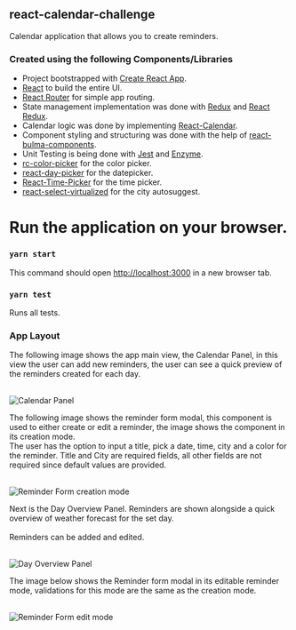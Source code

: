 ## react-calendar-challenge

Calendar application that allows you to create reminders.

### Created using the following Components/Libraries
* Project bootstrapped with [Create React App](https://github.com/facebook/create-react-app).
* [React](https://github.com/facebook/react) to build the entire UI.
* [React Router](https://github.com/ReactTraining/react-router) for simple app routing.
* State management implementation was done with [Redux](https://github.com/reduxjs/redux) and [React Redux](https://github.com/reduxjs/react-redux).
* Calendar logic was done by implementing [React-Calendar](https://github.com/wojtekmaj/react-calendar#readme).
* Component styling and structuring was done with the help of [react-bulma-components](https://github.com/couds/react-bulma-components#readme).
* Unit Testing is being done with [Jest](https://github.com/facebook/jest) and [Enzyme](https://github.com/airbnb/enzyme).
* [rc-color-picker](https://github.com/react-component/color-picker#readme) for the color picker.
* [react-day-picker](https://github.com/gpbl/react-day-picker) for the datepicker.
* [React-Time-Picker](https://github.com/wojtekmaj/react-time-picker#readme) for the  time picker.
* [react-select-virtualized](https://github.com/guiyep/react-select-virtualized#readme) for the city autosuggest.

# Run the application on your browser.

### `yarn start`
This command should open [http://localhost:3000](http://localhost:3000) in a new browser tab.

### `yarn test`
Runs all tests.<br />

### App Layout

The following image shows the app main view, the Calendar Panel, in this view the user can add new reminders, the user can see a quick preview of the reminders created for each day.

<br />

<img src="https://i.ibb.co/4YSnDTy/react-calendar-challenge-calendar-panel.png" alt="Calendar Panel">

The following image shows the reminder form modal, this component is used to either create or edit a reminder, the image shows the component in its creation mode. <br />
The user has the option to input a title, pick a date, time, city and a color for the reminder. Title and City are required fields, all other fields are not required since default values are provided.

<br />

<img src="https://i.ibb.co/YppzwqK/react-calendar-challenge-reminder-form-creation.png" alt="Reminder Form creation mode">

Next is the Day Overview Panel. Reminders are shown alongside a quick overview of weather forecast for the set day.<br />
<br />
Reminders can be added and edited.

<br />

<img src="https://i.ibb.co/5Y5DFzT/react-calendar-challenge-day-overview-panel.png" alt="Day Overview Panel">

<br />

The image below shows the Reminder form modal in its editable reminder mode, validations for this mode are the same as the creation mode.

<br />

<img src="https://i.ibb.co/HthRk7b/react-calendar-challenge-reminder-form-edit.png" alt="Reminder Form edit mode">

<br />